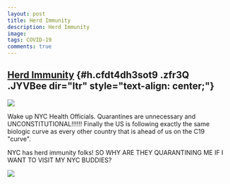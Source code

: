```yaml
---
layout: post
title: Herd Immunity
description: Herd Immunity
image: 
tags: COVID-19
comments: true
---
```


[Herd Immunity](https://www.google.com/url?q=https%3A%2F%2Fwww.nytimes.com%2F2020%2F07%2F09%2Fnyregion%2Fnyc-coronavirus-antibodies.html&sa=D&sntz=1&usg=AFQjCNE6LwrURNDl0d4beNy6R5-yu7649w) {#h.cfdt4dh3sot9 .zfr3Q .JYVBee dir="ltr" style="text-align: center;"}
--------------------------------------------------------------------------------------------------------------------------------------------------------------------------------------------

[![](https://lh4.googleusercontent.com/yNwQApQ80YYtxPg86cgyccl1hJLtaEs0oTZCNDC036U5f1Y-zIT5lsRJgEI_kJmcS5XpEc8U_VX7WGqBkiBSTar9jbiKaCaGLduAgkIlGvqdw24nGZ4=w1280)](https://www.google.com/url?q=https%3A%2F%2Fredcap.med.usc.edu%2Fsurveys%2F%3Fs%3DJ7KEL4YTKT&sa=D&sntz=1&usg=AFQjCNGgmJPVlIxKzdq9Pd16K5HC0kstRQ)

Wake up NYC Health Officials. Quarantines are unnecessary and
UNCONSTITUTIONAL!!!!!! Finally the US is following exactly the same
biologic curve as every other country that is ahead of us on the C19
"curve".

NYC has herd immunity folks! SO WHY ARE THEY QUARANTINING ME IF I WANT
TO VISIT MY NYC BUDDIES?

![](https://lh5.googleusercontent.com/-WRBq7jyAGxAQ1i9EEHQ_2wWPQPcQItQnaYz64TUgkYUAoybbEischHFrnNnwmouJ6iGsgh0YEzYOjFmFTSCk3zusA5gOleYst5AIfCVbqv8PyU-Xs9F=w1280)
